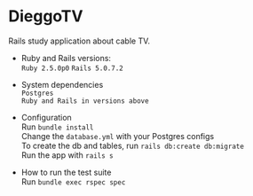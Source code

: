 # DieggoTV

Rails study application about cable TV.

* Ruby and Rails versions:  
    `Ruby 2.5.0p0`
    `Rails 5.0.7.2`

* System dependencies   
    `Postgres`  
    `Ruby and Rails in versions above`
    
* Configuration  
    Run `bundle install`    
    Change the `database.yml` with your Postgres configs   
    To create the db and tables, run `rails db:create db:migrate`   
    Run the app with `rails s`

* How to run the test suite     
    Run `bundle exec rspec spec`